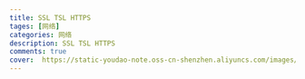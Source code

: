 ```yaml
---
title: SSL TSL HTTPS
tages: [网络]
categories: 网络
description: SSL TSL HTTPS
comments: true
cover:  https://static-youdao-note.oss-cn-shenzhen.aliyuncs.com/images/202306111114693.png?x-oss-process=style/webp
---
```


